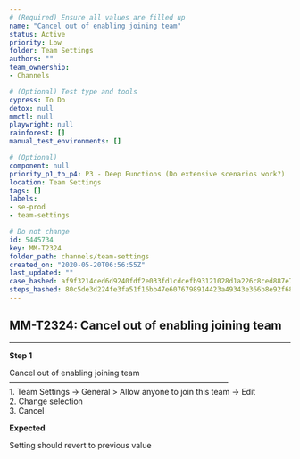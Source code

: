 ```yaml
---
# (Required) Ensure all values are filled up
name: "Cancel out of enabling joining team"
status: Active
priority: Low
folder: Team Settings
authors: ""
team_ownership: 
- Channels

# (Optional) Test type and tools
cypress: To Do
detox: null
mmctl: null
playwright: null
rainforest: []
manual_test_environments: []

# (Optional)
component: null
priority_p1_to_p4: P3 - Deep Functions (Do extensive scenarios work?)
location: Team Settings
tags: []
labels: 
- se-prod
- team-settings

# Do not change
id: 5445734
key: MM-T2324
folder_path: channels/team-settings
created_on: "2020-05-20T06:56:55Z"
last_updated: ""
case_hashed: af9f3214ced6d9240fdf2e033fd1cdcefb93121028d1a226c8ced887e7bfee4fc52b8daa031f19a2a5762109ad04dc46
steps_hashed: 80c5de3d224fe3fa51f16bb47e6076798914423a49343e366b8e92f68af02ffa321e1669aca4caa737af6c06002f3b17
---
```


## MM-T2324: Cancel out of enabling joining team

---

**Step 1**

Cancel out of enabling joining team\
————————————————————————————\
1\. Team Settings -> General > Allow anyone to join this team -> Edit\
2\. Change selection\
3\. Cancel

**Expected**

Setting should revert to previous value
